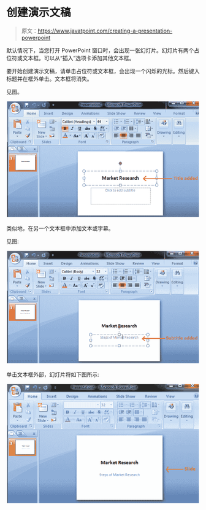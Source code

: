 # 创建演示文稿

> 原文：<https://www.javatpoint.com/creating-a-presentation-powerpoint>

默认情况下，当您打开 PowerPoint 窗口时，会出现一张幻灯片。幻灯片有两个占位符或文本框。可以从“插入”选项卡添加其他文本框。

要开始创建演示文稿，请单击占位符或文本框，会出现一个闪烁的光标。然后键入标题并在框外单击。文本框将消失。

见图。

![MSpowerpoint Creating a presentation 1](img/b1df45e66ca6f3dd7ec5fa79c692984f.png)

类似地，在另一个文本框中添加文本或字幕。

见图:

![MSpowerpoint Creating a presentation 2](img/545c211c4c78e5c6c334eae3cf5232e2.png)

单击文本框外部，幻灯片将如下图所示:

![MSpowerpoint Creating a presentation 3](img/faaa976ad0c2920e96e6eb3c402eb668.png)